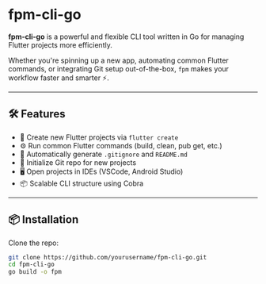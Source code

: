 # fpm-cli-go

**fpm-cli-go** is a powerful and flexible CLI tool written in Go for managing Flutter projects more efficiently.

Whether you're spinning up a new app, automating common Flutter commands, or integrating Git setup out-of-the-box, `fpm` makes your workflow faster and smarter ⚡.

---

## 🛠 Features

- 🚀 Create new Flutter projects via `flutter create`
- ⚙️ Run common Flutter commands (build, clean, pub get, etc.)
- 📝 Automatically generate `.gitignore` and `README.md`
- 🔧 Initialize Git repo for new projects
- 🖥 Open projects in IDEs (VSCode, Android Studio)
- 📦 Scalable CLI structure using Cobra

---

## 📦 Installation

Clone the repo:

```bash
git clone https://github.com/yourusername/fpm-cli-go.git
cd fpm-cli-go
go build -o fpm

